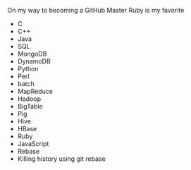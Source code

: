 On my way to becoming a GitHub Master
Ruby is my favorite
* C
* C++
* Java
* SQL
* MongoDB
* DynamoDB
* Python
* Perl
* batch
* MapReduce
* Hadoop
* BigTable
* Pig
* Hive
* HBase
* Ruby
* JavaScript
* Rebase
* Killing history using git rebase
